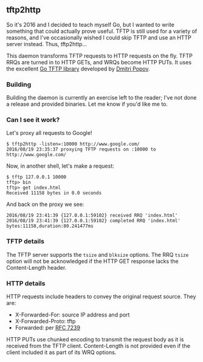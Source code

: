 ## tftp2http

So it's 2016 and I decided to teach myself Go, but I wanted to write something that could actually prove useful.  TFTP is still used for a variety of reasons, and I've occasionally wished I could skip TFTP and use an HTTP server instead.  Thus, tftp2http...

This daemon transforms TFTP requests to HTTP requests on the fly.  TFTP RRQs are turned in to HTTP GETs, and WRQs become HTTP PUTs.  It uses the excellent [Go TFTP library](https://github.com/pin/tftp) developed by [Dmitri Popov](https://github.com/pin).  

### Building

Building the daemon is currently an exercise left to the reader; I've not done a release and provided binaries.  Let me know if you'd like me to.

### Can I see it work?

Let's proxy all requests to Google!

```
$ tftp2http -listen=:10000 http://www.google.com/
2016/08/19 23:35:37 proxying TFTP requests on :10000 to http://www.google.com/
```

Now, in another shell, let's make a request:

```
$ tftp 127.0.0.1 10000
tftp> bin
tftp> get index.html
Received 11158 bytes in 0.0 seconds
```

And back on the proxy we see:

```
2016/08/19 23:41:39 {127.0.0.1:59102} received RRQ 'index.html'
2016/08/19 23:41:39 {127.0.0.1:59102} completed RRQ 'index.html' bytes:11158,duration:80.241477ms
```

### TFTP details

The TFTP server supports the `tsize` and `blksize` options.  The RRQ `tsize` option will not be acknowledged if the HTTP GET response lacks the Content-Length header.

### HTTP details

HTTP requests include headers to convey the original request source.  They are:

* X-Forwarded-For: source IP address and port
* X-Forwarded-Proto: tftp
* Forwarded: per [RFC 7239](https://tools.ietf.org/html/rfc7239)

HTTP PUTs use chunked encoding to transmit the request body as it is received from the TFTP client.  Content-Length is not provided even if the client included it as part of its WRQ options.
